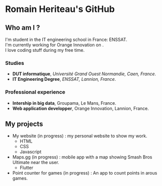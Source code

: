 # Romain Heriteau's GitHub

## Who am I ?

I'm student in the IT engineering school in France: ENSSAT.<br/>
I'm currently working for Orange Innovation on .<br/>
I love coding stuff during my free time.

### Studies

- **DUT informatique**, *Université Grand Ouest Normandie, Caen, France*.
- **IT Engineering Degree**, *ENSSAT, Lannion, France*.

### Professional experience

- **Intership in big data**, Groupama, Le Mans, France.
- **Web application developper**, Orange Innovation, Lannion, France.

## My projects

- My website (in progress) : my personal website to show my work.
  - HTML
  - CSS
  - Javascript
- Maps.gg (in progress) : mobile app with a map showing Smash Bros Ultimate near the user.
  - Flutter
- Point counter for games (in progress) : An app to count points in arous games.

